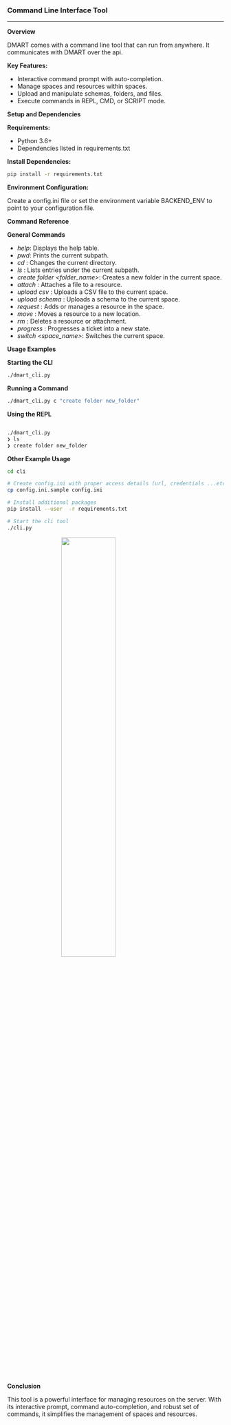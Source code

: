 <script>

  import CLI from "./assets/cli.png";
</script>

<style>
.center {
  display: block;
  margin-left: auto;
  margin-right: auto;
  width: 50%;
}
</style>

### **Command Line Interface Tool**

---

**Overview**

DMART comes with a command line tool that can run from anywhere. It communicates with DMART over the api.

**Key Features:**

- Interactive command prompt with auto-completion.
- Manage spaces and resources within spaces.
- Upload and manipulate schemas, folders, and files.
- Execute commands in REPL, CMD, or SCRIPT mode.

**Setup and Dependencies**

**Requirements:**

- Python 3.6+
- Dependencies listed in requirements.txt

**Install Dependencies:**

```bash
pip install -r requirements.txt

```

**Environment Configuration:**

Create a config.ini file or set the environment variable BACKEND_ENV to point to your configuration file.

**Command Reference**

**General Commands**

- _help_: Displays the help table.
- _pwd_: Prints the current subpath.
- _cd <folder>_: Changes the current directory.
- _ls <folder>_: Lists entries under the current subpath.
- _create folder <folder_name>_: Creates a new folder in the current space.
- _attach <args>_: Attaches a file to a resource.
- _upload csv <args>_: Uploads a CSV file to the current space.
- _upload schema <args>_: Uploads a schema to the current space.
- _request <args>_: Adds or manages a resource in the space.
- _move <args>_: Moves a resource to a new location.
- _rm <shortname>_: Deletes a resource or attachment.
- _progress <args>_: Progresses a ticket into a new state.
- _switch <space_name>_: Switches the current space.

**Usage Examples**

**Starting the CLI**

```bash
./dmart_cli.py
```

**Running a Command**

```bash
./dmart_cli.py c "create folder new_folder"

```

**Using the REPL**

```bash

./dmart_cli.py
❯ ls
❯ create folder new_folder

```

**Other Example Usage**

```bash
cd cli

# Create config.ini with proper access details (url, credentials ...etc)
cp config.ini.sample config.ini

# Install additional packages
pip install --user  -r requirements.txt

# Start the cli tool
./cli.py
```

<img class="center" src={CLI} width="450">

**Conclusion**

This tool is a powerful interface for managing resources on the server. With its interactive prompt, command auto-completion, and robust set of commands, it simplifies the management of spaces and resources.

```

```
